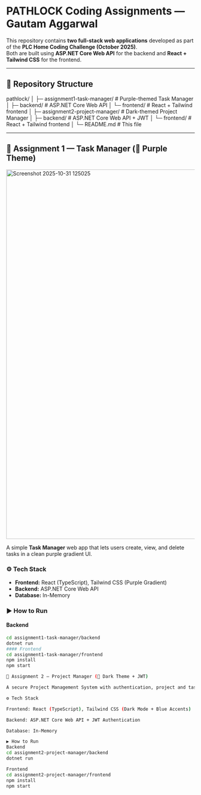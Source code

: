 # PATHLOCK Coding Assignments — Gautam Aggarwal

This repository contains **two full-stack web applications** developed as part of the **PLC Home Coding Challenge (October 2025)**.  
Both are built using **ASP.NET Core Web API** for the backend and **React + Tailwind CSS** for the frontend.

---

## 📁 Repository Structure
pathlock/
│
├─ assignment1-task-manager/ # Purple-themed Task Manager
│ ├─ backend/ # ASP.NET Core Web API
│ └─ frontend/ # React + Tailwind frontend
│
├─ assignment2-project-manager/ # Dark-themed Project Manager
│ ├─ backend/ # ASP.NET Core Web API + JWT
│ └─ frontend/ # React + Tailwind frontend
│
└─ README.md # This file

---

## 🧠 Assignment 1 — Task Manager (💜 Purple Theme)
<img width="1906" height="984" alt="Screenshot 2025-10-31 125025" src="https://github.com/user-attachments/assets/fccc44dd-1dbc-41b9-bb59-9df69229c20c" />


A simple **Task Manager** web app that lets users create, view, and delete tasks in a clean purple gradient UI.

### ⚙️ Tech Stack
- **Frontend:** React (TypeScript), Tailwind CSS (Purple Gradient)
- **Backend:** ASP.NET Core Web API
- **Database:** In-Memory

### ▶️ How to Run

#### Backend
```bash
cd assignment1-task-manager/backend
dotnet run
#### Frontend
cd assignment1-task-manager/frontend
npm install
npm start

🚀 Assignment 2 — Project Manager (💙 Dark Theme + JWT)

A secure Project Management System with authentication, project and task tracking, and a dark mode interface.

⚙️ Tech Stack

Frontend: React (TypeScript), Tailwind CSS (Dark Mode + Blue Accents)

Backend: ASP.NET Core Web API + JWT Authentication

Database: In-Memory

▶️ How to Run
Backend
cd assignment2-project-manager/backend
dotnet run

Frontend
cd assignment2-project-manager/frontend
npm install
npm start

